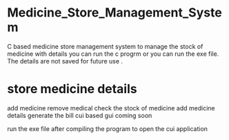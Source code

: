# Medicine_Store_Management_System
C based medicine store management system to manage the stock of medicine with details 
you can run the c progrm or you can run the exe file. The details are not saved for future use . 
# store medicine details
add medicine 
remove medical 
check the stock of medicine 
add medicine details
generate the bill
cui based 
gui coming soon

run the exe file after compiling the program to open the cui application 